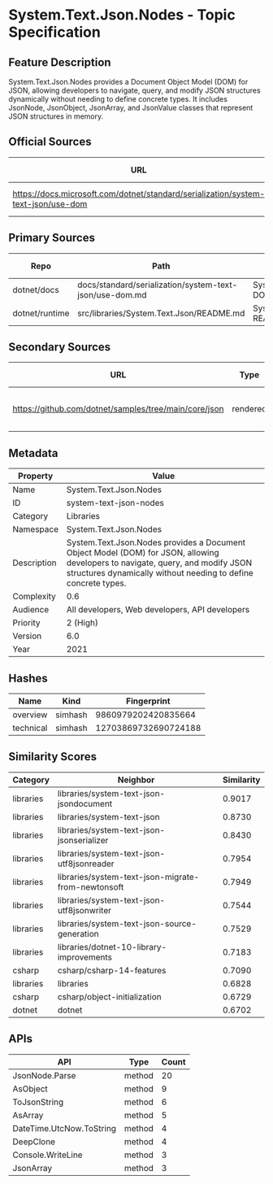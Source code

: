 # System.Text.Json.Nodes - Topic Specification

## Feature Description

System.Text.Json.Nodes provides a Document Object Model (DOM) for JSON, allowing developers to navigate, query, and modify JSON structures dynamically without needing to define concrete types. It includes JsonNode, JsonObject, JsonArray, and JsonValue classes that represent JSON structures in memory.

## Official Sources

| URL | Type | Description | Last Verified |
| --- | --- | --- | --- |
| https://docs.microsoft.com/dotnet/standard/serialization/system-text-json/use-dom | rendered | Main System.Text.Json.Nodes documentation | |

## Primary Sources

| Repo | Path | Description | Last Verified |
| --- | --- | --- | --- |
| dotnet/docs | docs/standard/serialization/system-text-json/use-dom.md | System.Text.Json.Nodes DOM documentation | |
| dotnet/runtime | src/libraries/System.Text.Json/README.md | System.Text.Json library README | |

## Secondary Sources

| URL | Type | Description | Last Verified |
| --- | --- | --- | --- |
| https://github.com/dotnet/samples/tree/main/core/json | rendered | Official JSON samples repository | |

## Metadata

| Property | Value |
| --- | --- |
| Name | System.Text.Json.Nodes |
| ID | system-text-json-nodes |
| Category | Libraries |
| Namespace | System.Text.Json.Nodes |
| Description | System.Text.Json.Nodes provides a Document Object Model (DOM) for JSON, allowing developers to navigate, query, and modify JSON structures dynamically without needing to define concrete types. |
| Complexity | 0.6 |
| Audience | All developers, Web developers, API developers |
| Priority | 2 (High) |
| Version | 6.0 |
| Year | 2021 |
## Hashes

| Name | Kind | Fingerprint |
|------|------|-------------|
| overview | simhash | 9860979202420835664 |
| technical | simhash | 12703869732690724188 |

## Similarity Scores

| Category | Neighbor | Similarity |
|----------|----------|------------|
| libraries | libraries/system-text-json-jsondocument | 0.9017 |
| libraries | libraries/system-text-json | 0.8730 |
| libraries | libraries/system-text-json-jsonserializer | 0.8430 |
| libraries | libraries/system-text-json-utf8jsonreader | 0.7954 |
| libraries | libraries/system-text-json-migrate-from-newtonsoft | 0.7949 |
| libraries | libraries/system-text-json-utf8jsonwriter | 0.7544 |
| libraries | libraries/system-text-json-source-generation | 0.7529 |
| libraries | libraries/dotnet-10-library-improvements | 0.7183 |
| csharp | csharp/csharp-14-features | 0.7090 |
| libraries | libraries | 0.6828 |
| csharp | csharp/object-initialization | 0.6729 |
| dotnet | dotnet | 0.6702 |

## APIs

| API | Type | Count |
|-----|------|-------|
| JsonNode.Parse | method | 20 |
| AsObject | method | 9 |
| ToJsonString | method | 6 |
| AsArray | method | 5 |
| DateTime.UtcNow.ToString | method | 4 |
| DeepClone | method | 4 |
| Console.WriteLine | method | 3 |
| JsonArray | method | 3 |

